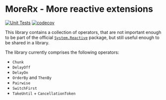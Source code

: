 # MoreRx - More reactive extensions

[![Unit Tests](https://github.com/quinmars/MoreRx/actions/workflows/unittests.yml/badge.svg)](https://github.com/quinmars/MoreRx/actions/workflows/unittests.yml) [![codecov](https://codecov.io/gh/quinmars/MoreRx/branch/main/graph/badge.svg?token=CKB7I7NJXT)](https://codecov.io/gh/quinmars/MoreRx)

This library contains a collection of operators, that are not important enough to be part of the official [`System.Reactive`](https://github.com/dotnet/reactive/) package, but still useful enough to be shared in a library.

The library currently comprises the following operators:

  - `Chunk`
  - `DelayOff`
  - `DelayOn`
  - `OrderBy` and `ThenBy`
  - `Pairwise`
  - `SwitchFirst`
  - `TakeUntil` + `CancellationToken`